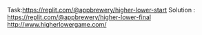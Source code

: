 Task:https://replit.com/@appbrewery/higher-lower-start
Solution : https://replit.com/@appbrewery/higher-lower-final
http://www.higherlowergame.com/